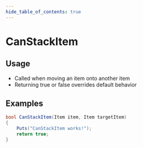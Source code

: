 ```yaml
---
hide_table_of_contents: true
---
```


# CanStackItem

## Usage

* Called when moving an item onto another item
* Returning true or false overrides default behavior

## Examples

```csharp title=""
bool CanStackItem(Item item, Item targetItem)
{
    Puts("CanStackItem works!");
    return true;
}
```

